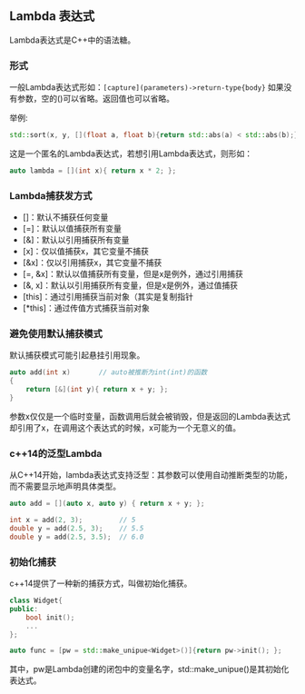 ## Lambda 表达式

Lambda表达式是C++中的语法糖。

### 形式

一般Lambda表达式形如：```[capture](parameters)->return-type{body}```
如果没有参数，空的()可以省略。返回值也可以省略。

举例:
```C++
std::sort(x, y, [](float a, float b){return std::abs(a) < std::abs(b);});
```

这是一个匿名的Lambda表达式，若想引用Lambda表达式，则形如：
```C++
auto lambda = [](int x){ return x * 2; };
```

### Lambda捕获发方式

- []：默认不捕获任何变量
- [=]：默认以值捕获所有变量
- [&]：默认以引用捕获所有变量
- [x]：仅以值捕获x，其它变量不捕获
- [&x]：仅以引用捕获x，其它变量不捕获
- [=, &x]：默认以值捕获所有变量，但是x是例外，通过引用捕获
- [&, x]：默认以引用捕获所有变量，但是x是例外，通过值捕获
- [this]：通过引用捕获当前对象（其实是复制指针
- [*this]：通过传值方式捕获当前对象

### 避免使用默认捕获模式

默认捕获模式可能引起悬挂引用现象。
```C++
auto add(int x)       // auto被推断为int(int)的函数
{
	return [&](int y){ return x + y; };
}
```
参数x仅仅是一个临时变量，函数调用后就会被销毁，但是返回的Lambda表达式却引用了x，在调用这个表达式的时候，x可能为一个无意义的值。

### c++14的泛型Lambda

从C++14开始，lambda表达式支持泛型：其参数可以使用自动推断类型的功能，而不需要显示地声明具体类型。

```C++
auto add = [](auto x, auto y) { return x + y; };

int x = add(2, 3);         // 5
double y = add(2.5, 3);    // 5.5
double y = add(2.5, 3.5);  // 6.0
```

### 初始化捕获

c++14提供了一种新的捕获方式，叫做初始化捕获。
```C++
class Widget{
public:
	bool init();
    ...
};

auto func = [pw = std::make_unipue<Widget>()]{return pw->init(); };
```
其中，pw是Lambda创建的闭包中的变量名字，std::make_unipue<Widget>()是其初始化表达式。